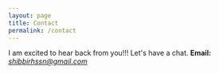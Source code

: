 ```yaml
---
layout: page
title: Contact
permalink: /contact
---
```

I am excited to hear back from you!!! Let's have a chat.
**Email:** *shibbirhssn@gmail.com*
